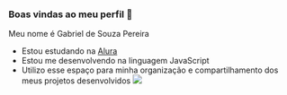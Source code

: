 ### Boas vindas ao meu perfil 👋 

Meu nome é Gabriel de Souza Pereira 

- Estou estudando na [Alura](https://www.alura.com.br)
- Estou me desenvolvendo na linguagem JavaScript
- Utilizo esse espaço para minha organização e compartilhamento dos meus projetos desenvolvidos
 ![](https://media1.tenor.com/m/DFRSnBg_OIYAAAAd/clockwork-gears.gif)
